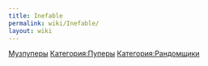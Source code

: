 ```yaml
---
title: Inefable
permalink: wiki/Inefable/
layout: wiki
---
```


[Музпуперы](Музпуперы "wikilink")
[Категория:Пуперы](Категория:Пуперы "wikilink")
[Категория:Рандомщики](Категория:Рандомщики "wikilink")
